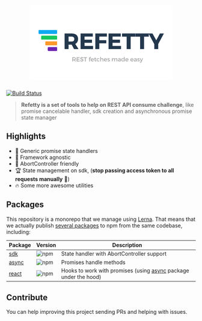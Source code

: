 <h1 align="center">
  <img src="/logo.png" alt="Refetty" />
</h1>

[![Build Status](https://travis-ci.org/brunobertolini/refetty.svg?branch=develop)](https://travis-ci.org/brunobertolini/refetty)

> **Refetty is a set of tools to help on REST API consume challenge**, like promise cancelable handler, sdk creation and asynchronous promise state manager


## Highlights

- :tada: Generic promise state handlers
- :electric_plug: Framework agnostic
- :crystal_ball: AbortController friendly
- :trophy: State management on sdk, (**stop passing access token to all requests manually** :pray:)
- :fire: Some more awesome utilities

## Packages

This repository is a monorepo that we manage using  [Lerna](https://github.com/lerna/lerna). That means that we actually publish  [several packages](https://github.com/brunobertolini/refetty/blob/master/packages)  to npm from the same codebase, including:

| Package                  | Version                                                                   | Description                                                                         |
| ------------------------ | ------------------------------------------------------------------------- | ----------------------------------------------------------------------------------- |
| [sdk](/packages/sdk)     | ![npm](https://img.shields.io/npm/v/@refetty/sdk.svg?style=flat-square)   | State handler with AbortController support                                          |
| [async](/packages/async) | ![npm](https://img.shields.io/npm/v/@refetty/async.svg?style=flat-square) | Promises handle methods                                                             |
| [react](/packages/react) | ![npm](https://img.shields.io/npm/v/@refetty/react.svg?style=flat-square) | Hooks to work with promises (using [async](/packages/async) package under the hood) |


## Contribute

You can help improving this project sending PRs and helping with issues.